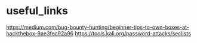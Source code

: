 # useful_links

https://medium.com/bug-bounty-hunting/beginner-tips-to-own-boxes-at-hackthebox-9ae3fec92a96
https://tools.kali.org/password-attacks/seclists
